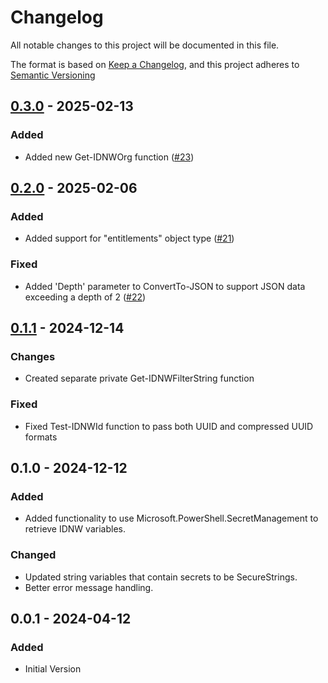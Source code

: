 # Changelog

All notable changes to this project will be documented in this file.

The format is based on [Keep a Changelog](https://keepachangelog.com/en/1.1.0/),
and this project adheres to [Semantic Versioning](https://semver.org/spec/v2.0.0.html)

## [0.3.0] - 2025-02-13

### Added

- Added new Get-IDNWOrg function ([#23](https://github.com/EUCTechTopics/PSIdentityNow/pull/23))

[0.3.0]: https://github.com/EUCTechTopics/PSIdentityNow/releases/tag/v0.3.0

## [0.2.0] - 2025-02-06

### Added

- Added support for "entitlements" object type ([#21](https://github.com/EUCTechTopics/PSIdentityNow/pull/21))

### Fixed

- Added 'Depth' parameter to ConvertTo-JSON to support JSON data exceeding a depth of 2 ([#22](https://github.com/EUCTechTopics/PSIdentityNow/pull/22))

[0.2.0]: https://github.com/EUCTechTopics/PSIdentityNow/releases/tag/v0.2.0

## [0.1.1] - 2024-12-14

### Changes

- Created separate private Get-IDNWFilterString function

### Fixed

- Fixed Test-IDNWId function to pass both UUID and compressed UUID formats

[0.1.1]: https://github.com/EUCTechTopics/PSIdentityNow/releases/tag/v0.1.1

## 0.1.0 - 2024-12-12

### Added

- Added functionality to use Microsoft.PowerShell.SecretManagement to retrieve IDNW variables.

### Changed

- Updated string variables that contain secrets to be SecureStrings.
- Better error message handling.

## 0.0.1 - 2024-04-12

### Added

- Initial Version